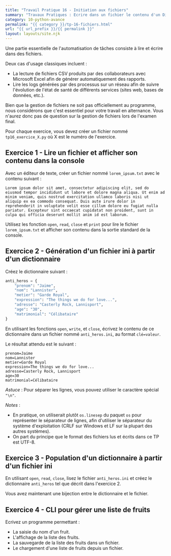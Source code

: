 ```yaml
---
title: "Travail Pratique 16 - Initiation aux fichiers"
summary: "Travaux Pratiques : Ecrire dans un fichier le contenu d'un Dictionary et relire ce fichier pour repopuler un Dictionary."
category: 10-python-avance
permalink: "{{ category }}/tp-16-fichiers.html"
url: "{{ url_prefix }}/{{ permalink }}"
layout: layouts/site.njk
---
```


Une partie essentielle de l'automatisation de tâches consiste à lire et écrire dans des fichiers.

Deux cas d'usage classiques incluent :
* La lecture de fichiers CSV produits par des collaborateurs avec Microsoft Excel afin de générer automatiquement des rapports.
* Lire les logs générées par des processus sur un réseau afin de suivre l'évolution de l'état de santé de différents services (sites web, bases de données, etc.).

Bien que la gestion de fichiers ne soit pas officiellement au programme, nous considérons que c'est essentiel pour votre travail en alternance. Vous n'aurez donc pas de question sur la gestion de fichiers lors de l'examen final.

Pour chaque exercice, vous devez créer un fichier nommé `tp16_exercice_X.py` où X est le numéro de l'exercice.

## Exercice 1 - Lire un fichier et afficher son contenu dans la console

Avec un éditeur de texte, créer un fichier nommé `lorem_ipsum.txt` avec le contenu suivant :
```
Lorem ipsum dolor sit amet, consectetur adipiscing elit, sed do eiusmod tempor incididunt ut labore et dolore magna aliqua. Ut enim ad minim veniam, quis nostrud exercitation ullamco laboris nisi ut aliquip ex ea commodo consequat. Duis aute irure dolor in reprehenderit in voluptate velit esse cillum dolore eu fugiat nulla pariatur. Excepteur sint occaecat cupidatat non proident, sunt in culpa qui officia deserunt mollit anim id est laborum.
```

Utilisez les fonction `open`, `read`, `close` et `print` pour lire le fichier `lorem_ipsum.txt` et afficher son contenu dans la sortie standard de la console.

## Exercice 2 - Génération d'un fichier ini à partir d'un dictionnaire

Créez le dictionnaire suivant :
```py
anti_heros = {
    "prenom": "Jaime",
    "nom": "Lannister",
    "metier": "Garde Royal",
    "expression": "The things we do for love...",
    "adresse": "Casterly Rock, Lannisport",
    "age": "30",
    "matrimonial": "Célibataire"
}
```

En utilisant les fonctions `open`, `write`, et `close`, écrivez le contenu de ce dictionnaire dans un fichier nommé `anti_heros.ini`, au format `clé=valeur`.

Le résultat attendu est le suivant :
```
prenom=Jaime
nom=Lannister
metier=Garde Royal
expression=The things we do for love...
adresse=Casterly Rock, Lannisport
age=30
matrimonial=Célibataire
```

*Astuce* : Pour séparer les lignes, vous pouvez utiliser le caractère spécial `"\n"`.

*Notes* : 
* En pratique, on utiliserait plutôt `os.linesep` du paquet `os` pour représenter le séparateur de lignes, afin d'utiliser le séparateur du système d'exploitation (CRLF sur Windows et LF sur la plupart des autres systèmes).
* On part du principe que le format des fichiers lus et écrits dans ce TP est UTF-8.

## Exercice 3 - Population d'un dictionnaire à partir d'un fichier ini

En utilisant `open`, `read`, `close`, lisez le fichier `anti_heros.ini` et créez le dictionnaire `anti_heros` tel que décrit dans l'exercice 2.

Vous avez maintenant une bijection entre le dictionnaire et le fichier.

## Exercice 4 - CLI pour gérer une liste de fruits

Ecrivez un programme permettant :
* La saisie du nom d'un fruit.
* L'affichage de la liste des fruits.
* La sauvegarde de la liste des fruits dans un fichier.
* Le chargement d'une liste de fruits depuis un fichier.
